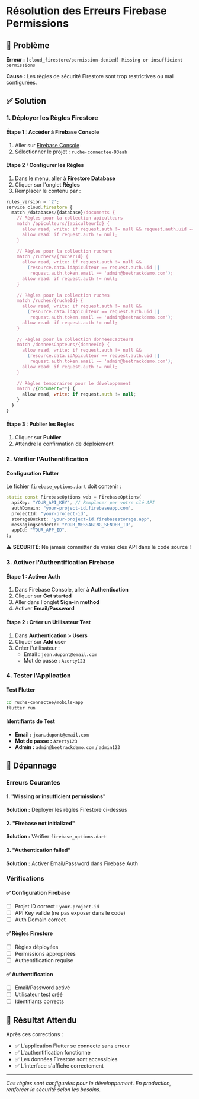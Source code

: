 # Résolution des Erreurs Firebase Permissions

## 🚨 Problème

**Erreur :** `[cloud_firestore/permission-denied] Missing or insufficient permissions`

**Cause :** Les règles de sécurité Firestore sont trop restrictives ou mal configurées.

## ✅ Solution

### 1. Déployer les Règles Firestore

#### Étape 1 : Accéder à Firebase Console
1. Aller sur [Firebase Console](https://console.firebase.google.com/)
2. Sélectionner le projet : `ruche-connectee-93eab`

#### Étape 2 : Configurer les Règles
1. Dans le menu, aller à **Firestore Database**
2. Cliquer sur l'onglet **Règles**
3. Remplacer le contenu par :

```javascript
rules_version = '2';
service cloud.firestore {
  match /databases/{database}/documents {
    // Règles pour la collection apiculteurs
    match /apiculteurs/{apiculteurId} {
      allow read, write: if request.auth != null && request.auth.uid == apiculteurId;
      allow read: if request.auth != null;
    }
    
    // Règles pour la collection ruchers
    match /ruchers/{rucherId} {
      allow read, write: if request.auth != null && 
        (resource.data.idApiculteur == request.auth.uid || 
         request.auth.token.email == 'admin@beetrackdemo.com');
      allow read: if request.auth != null;
    }
    
    // Règles pour la collection ruches
    match /ruches/{rucheId} {
      allow read, write: if request.auth != null && 
        (resource.data.idApiculteur == request.auth.uid || 
         request.auth.token.email == 'admin@beetrackdemo.com');
      allow read: if request.auth != null;
    }
    
    // Règles pour la collection donneesCapteurs
    match /donneesCapteurs/{donneeId} {
      allow read, write: if request.auth != null && 
        (resource.data.idApiculteur == request.auth.uid || 
         request.auth.token.email == 'admin@beetrackdemo.com');
      allow read: if request.auth != null;
    }
    
    // Règles temporaires pour le développement
    match /{document=**} {
      allow read, write: if request.auth != null;
    }
  }
}
```

#### Étape 3 : Publier les Règles
1. Cliquer sur **Publier**
2. Attendre la confirmation de déploiement

### 2. Vérifier l'Authentification

#### Configuration Flutter
Le fichier `firebase_options.dart` doit contenir :
```dart
static const FirebaseOptions web = FirebaseOptions(
  apiKey: "YOUR_API_KEY", // Remplacer par votre clé API
  authDomain: "your-project-id.firebaseapp.com",
  projectId: "your-project-id",
  storageBucket: "your-project-id.firebasestorage.app",
  messagingSenderId: "YOUR_MESSAGING_SENDER_ID",
  appId: "YOUR_APP_ID",
);
```

⚠️ **SÉCURITÉ**: Ne jamais committer de vraies clés API dans le code source !

### 3. Activer l'Authentification Firebase

#### Étape 1 : Activer Auth
1. Dans Firebase Console, aller à **Authentication**
2. Cliquer sur **Get started**
3. Aller dans l'onglet **Sign-in method**
4. Activer **Email/Password**

#### Étape 2 : Créer un Utilisateur Test
1. Dans **Authentication > Users**
2. Cliquer sur **Add user**
3. Créer l'utilisateur :
   - Email : `jean.dupont@email.com`
   - Mot de passe : `Azerty123`

### 4. Tester l'Application

#### Test Flutter
```bash
cd ruche-connectee/mobile-app
flutter run
```

#### Identifiants de Test
- **Email :** `jean.dupont@email.com`
- **Mot de passe :** `Azerty123`
- **Admin :** `admin@beetrackdemo.com` / `admin123`

## 🔧 Dépannage

### Erreurs Courantes

#### 1. "Missing or insufficient permissions"
**Solution :** Déployer les règles Firestore ci-dessus

#### 2. "Firebase not initialized"
**Solution :** Vérifier `firebase_options.dart`

#### 3. "Authentication failed"
**Solution :** Activer Email/Password dans Firebase Auth

### Vérifications

#### ✅ Configuration Firebase
- [ ] Projet ID correct : `your-project-id`
- [ ] API Key valide (ne pas exposer dans le code)
- [ ] Auth Domain correct

#### ✅ Règles Firestore
- [ ] Règles déployées
- [ ] Permissions appropriées
- [ ] Authentification requise

#### ✅ Authentification
- [ ] Email/Password activé
- [ ] Utilisateur test créé
- [ ] Identifiants corrects

## 🚀 Résultat Attendu

Après ces corrections :
- ✅ L'application Flutter se connecte sans erreur
- ✅ L'authentification fonctionne
- ✅ Les données Firestore sont accessibles
- ✅ L'interface s'affiche correctement

---

*Ces règles sont configurées pour le développement. En production, renforcer la sécurité selon les besoins.* 